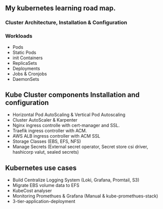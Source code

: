 ## My kubernetes learning road map.

### Cluster Architecture, Installation & Configuration

### Workloads
* Pods
* Static Pods
* init Containers
* ReplicaSets
* Deployments
* Jobs & Cronjobs
* DaemonSets


## Kube Cluster components Installation and configuration

* Horizontal Pod AutoScaling & Vertical Pod Autoscaling
* Cluster AutoScaler & Karpenter
* Nginx ingress controlle with cert-manager and SSL.
* Traefik ingress controller with ACM.
* AWS ALB ingress controller with ACM SSL
* Storage Classes (EBS, EFS, NFS)
* Manage Secrets (External secret operator, Secret store csi driver, hashicorp valut, sealed secrets)

## Kubernetes use cases 

* Build Centralize Logging System (Loki, Grafana, Promtail, S3)
* Migrate EBS volume data to EFS
* KubeCost analyser
* Monitoring Promethues & Grafana (Manual & kube-promethues-stack)
* 3-tier-application-deployment

